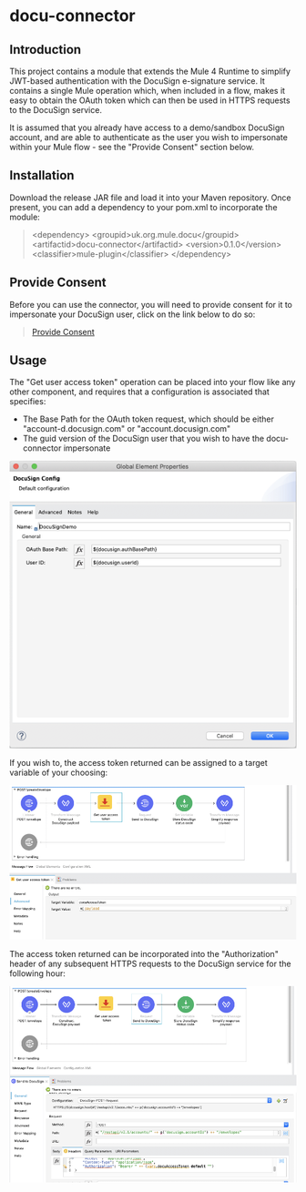 # docu-connector
## Introduction

This project contains a module that extends the Mule 4 Runtime to simplify JWT-based authentication with the DocuSign e-signature service.
It contains a single Mule operation which, when included in a flow, makes it easy to obtain the OAuth token which can then be used in HTTPS requests to the DocuSign service.

It is assumed that you already have access to a demo/sandbox DocuSign account, and are able to authenticate as the user you wish to impersonate within your Mule flow - see the "Provide Consent" section below.

## Installation

Download the release JAR file and load it into your Maven repository.
Once present, you can add a dependency to your pom.xml to incorporate the module:

> <dependency\>
> <groupid\>uk.org.mule.docu\</groupid\>
> <artifactid\>docu-connector\</artifactid\>
> <version\>0.1.0\</version\>
> <classifier\>mule-plugin\</classifier\>
> </dependency\>

## Provide Consent

Before you can use the connector, you will need to provide consent for it to impersonate your DocuSign user, click on the link below to do so:

> [Provide Consent](https://account-d.docusign.com/oauth/auth?response_type=code&scope=signature%20impersonation&client_id=480bf239-9265-4f94-a333-5b1eebde0300&redirect_uri=https://www.mule.org.uk/docu-connector/)

## Usage
The "Get user access token" operation can be placed into your flow like any other component, and requires that a configuration is associated that specifies:

+ The Base Path for the OAuth token request, which should be either "account-d.docusign.com" or "account.docusign.com"
+ The guid version of the DocuSign user that you wish to have the docu-connector impersonate

![DocuSign Config](/images/docusign-config.png)

If you wish to, the access token returned can be assigned to a target variable of your choosing:

![Get user access token target](/images/get-user-access-token-target.png)

The access token returned can be incorporated into the "Authorization" header of any subsequent HTTPS requests to the DocuSign service for the following hour:

![HTTP Authorization Header](/images/http-authorized-request.png)
